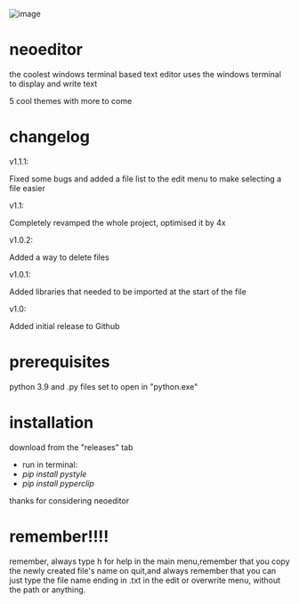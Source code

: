 ![image](https://github.com/Typhoonz0/neoeditor/assets/122064502/5b17b8d1-678c-4c12-8841-6eba37d0cb04)

# neoeditor
the coolest windows terminal based text editor
uses the windows terminal to display and write text

5 cool themes with more to come

# changelog
v1.1.1:

Fixed some bugs and added a file list to the edit menu to make selecting a file easier

v1.1:

Completely revamped the whole project, optimised it by 4x

v1.0.2:

Added a way to delete files

v1.0.1:

Added libraries that needed to be imported at the start of the file

v1.0:

Added initial release to Github



# prerequisites
python 3.9 and 
.py files set to open in "python.exe"

# installation
download from the "releases" tab
- run in terminal:
-  *pip install pystyle*
-  *pip install pyperclip*
  
thanks for considering neoeditor

# remember!!!!
remember, always type h for help in the main menu,remember that you copy the newly created file's name on quit,and always remember that you can just type the file name ending in .txt in the edit or overwrite menu, without the path or anything.

